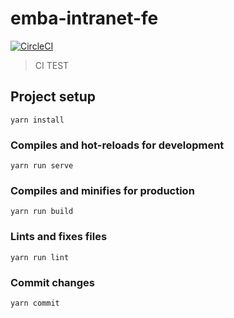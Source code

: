# emba-intranet-fe

[![CircleCI](https://circleci.com/gh/ymz-studio/emba-intranet-fe/tree/dev.svg?style=svg)](https://circleci.com/gh/ymz-studio/emba-intranet-fe/tree/dev)

> CI TEST

## Project setup

```
yarn install
```

### Compiles and hot-reloads for development

```
yarn run serve
```

### Compiles and minifies for production

```
yarn run build
```

### Lints and fixes files

```
yarn run lint
```

### Commit changes

```
yarn commit
```